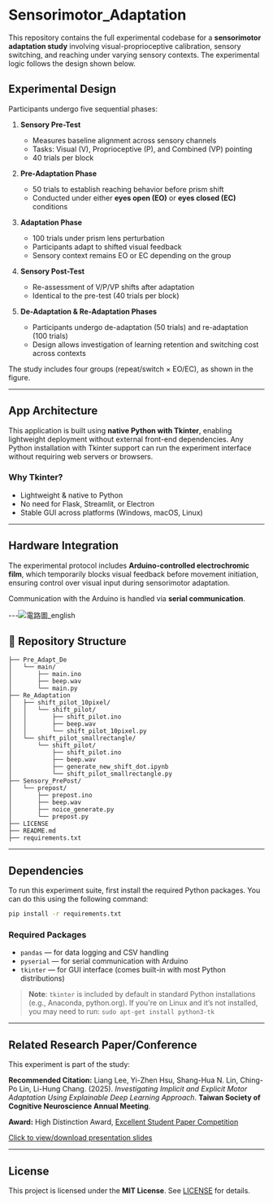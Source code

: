 # Sensorimotor_Adaptation

This repository contains the full experimental codebase for a **sensorimotor adaptation study** involving visual-proprioceptive calibration, sensory switching, and reaching under varying sensory contexts. The experimental logic follows the design shown below.

## Experimental Design

Participants undergo five sequential phases:

1. **Sensory Pre-Test**

   * Measures baseline alignment across sensory channels
   * Tasks: Visual (V), Proprioceptive (P), and Combined (VP) pointing
   * 40 trials per block

2. **Pre-Adaptation Phase**

   * 50 trials to establish reaching behavior before prism shift
   * Conducted under either **eyes open (EO)** or **eyes closed (EC)** conditions

3. **Adaptation Phase**

   * 100 trials under prism lens perturbation
   * Participants adapt to shifted visual feedback
   * Sensory context remains EO or EC depending on the group

4. **Sensory Post-Test**

   * Re-assessment of V/P/VP shifts after adaptation
   * Identical to the pre-test (40 trials per block)

5. **De-Adaptation & Re-Adaptation Phases**

   * Participants undergo de-adaptation (50 trials) and re-adaptation (100 trials)
   * Design allows investigation of learning retention and switching cost across contexts

The study includes four groups (repeat/switch × EO/EC), as shown in the figure.

---

## App Architecture

This application is built using **native Python with Tkinter**, enabling lightweight deployment without external front-end dependencies. Any Python installation with Tkinter support can run the experiment interface without requiring web servers or browsers.

### Why Tkinter?

* Lightweight & native to Python
* No need for Flask, Streamlit, or Electron
* Stable GUI across platforms (Windows, macOS, Linux)

---

## Hardware Integration

The experimental protocol includes **Arduino-controlled electrochromic film**, which temporarily blocks visual feedback before movement initiation, ensuring control over visual input during sensorimotor adaptation.

Communication with the Arduino is handled via **serial communication**.



---![電路圖_english](https://github.com/user-attachments/assets/ee1ac387-cbbc-445b-9bcb-5035850359ff)


## 📂 Repository Structure

```
├── Pre_Adapt_De
│   └── main/
│       ├── main.ino               
│       ├── beep.wav                
│       └── main.py                 
├── Re_Adaptation
│   ├── shift_pilot_10pixel/
│   │   └── shift_pilot/
│   │       ├── shift_pilot.ino
│   │       ├── beep.wav
│   │       └── shift_pilot_10pixel.py
│   └── shift_pilot_smallrectangle/
│       └── shift_pilot/
│           ├── shift_pilot.ino
│           ├── beep.wav
│           ├── generate_new_shift_dot.ipynb
│           └── shift_pilot_smallrectangle.py
├── Sensory_PrePost/
│   └── prepost/
│       ├── prepost.ino
│       ├── beep.wav
│       ├── noice_generate.py
│       └── prepost.py
├── LICENSE
├── README.md
├── requirements.txt
```

---

## Dependencies

To run this experiment suite, first install the required Python packages. You can do this using the following command:

```bash
pip install -r requirements.txt
```

### Required Packages

* `pandas` — for data logging and CSV handling
* `pyserial` — for serial communication with Arduino
* `tkinter` — for GUI interface (comes built-in with most Python distributions)

> **Note**: `tkinter` is included by default in standard Python installations (e.g., Anaconda, python.org). If you're on Linux and it’s not installed, you may need to run:
> `sudo apt-get install python3-tk`

---

## Related Research Paper/Conference

This experiment is part of the study:

**Recommended Citation:**
Liang Lee, Yi-Zhen Hsu, Shang-Hua N. Lin, Ching-Po Lin, Li-Hung Chang. (2025).
*Investigating Implicit and Explicit Motor Adaptation Using Explainable Deep Learning Approach*.
**Taiwan Society of Cognitive Neuroscience Annual Meeting**.

**Award:** High Distinction Award, [Excellent Student Paper Competition](https://sites.google.com/view/tscn2025/%E5%84%AA%E7%A7%80%E5%AD%B8%E7%94%9F%E8%AB%96%E6%96%87%E7%AB%B6%E8%B3%BD%E6%B1%BA%E9%81%B8-student-paper-competition?authuser=0)

[Click to view/download presentation slides](https://drive.google.com/file/d/1CWUpuM9YRaO0eLdUGlJYUYY2jxPFlKBr/view?usp=sharing)


---

## License

This project is licensed under the **MIT License**. See [LICENSE](./LICENSE) for details.
